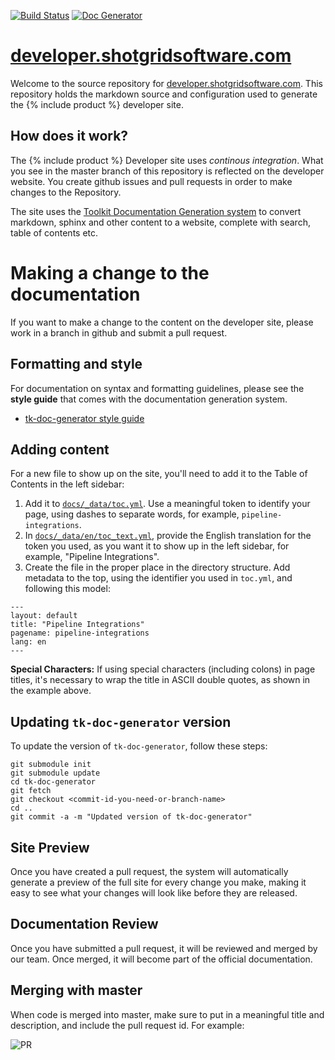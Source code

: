 [![Build Status](https://github.com/shotgunsoftware/developer.shotgunsoftware.com/actions/workflows/publish-docs.yml/badge.svg)](https://github.com/shotgunsoftware/developer.shotgunsoftware.com/actions/workflows/publish-docs.yml)
[![Doc Generator](https://img.shields.io/badge/Built%20With-SG%20Doc%20Generator-blue.svg)](http://github.com/shotgunsoftware/tk-doc-generator)



# [developer.shotgridsoftware.com](http://developer.shotgridsoftware.com/)

Welcome to the source repository for [developer.shotgridsoftware.com](http://developer.shotgridsoftware.com/). This repository holds the markdown source and configuration used to generate the {% include product %} developer site.

## How does it work?

The {% include product %} Developer site uses *continous integration*. What you see in the master branch of this repository is reflected on the developer website. You create github issues and pull requests in order to make changes to the Repository.

The site uses the [Toolkit Documentation Generation system](https://github.com/shotgunsoftware/tk-doc-generator) to convert markdown, sphinx and other content to a website, complete with search, table of contents etc.

# Making a change to the documentation

If you want to make a change to the content on the developer site, please work in a branch in github and submit a pull request. 

## Formatting and style

For documentation on syntax and formatting guidelines, please see 
the **style guide** that comes 
with the documentation generation system.

- [tk-doc-generator style guide](https://developer.shotgridsoftware.com/tk-doc-generator/19bd79d8/)

## Adding content

For a new file to show up on the site, you'll need to add it to the Table of Contents in the left sidebar:

1. Add it to [`docs/_data/toc.yml`](https://github.com/shotgunsoftware/developer.shotgunsoftware.com/blob/master/docs/_data/toc.yml). Use a meaningful token to identify your page, using dashes to separate words, for example, `pipeline-integrations`.
2. In [`docs/_data/en/toc_text.yml`](https://github.com/shotgunsoftware/developer.shotgunsoftware.com/blob/master/docs/_data/en/toc_text.yml), provide the English translation for the token you used, as you want it to show up in the left sidebar, for example, "Pipeline Integrations".
3. Create the file in the proper place in the directory structure. Add metadata to the top, using the identifier you used in `toc.yml`, and following this model:

```
---
layout: default
title: "Pipeline Integrations"
pagename: pipeline-integrations
lang: en
---
```

**Special Characters:** If using special characters (including colons) in page titles, it's necessary to wrap the title in ASCII double quotes, as shown in the example above.


## Updating ``tk-doc-generator`` version

To update the version of ``tk-doc-generator``, follow these steps:

    git submodule init
    git submodule update
    cd tk-doc-generator
    git fetch
    git checkout <commit-id-you-need-or-branch-name>
    cd ..
    git commit -a -m "Updated version of tk-doc-generator"


## Site Preview

Once you have created a pull request, the system will automatically
generate a preview of the full site for every change you make, making
it easy to see what your changes will look like before they are released.

## Documentation Review

Once you have submitted a pull request, it will be reviewed and merged by our team. Once merged, it will become part of the 
official documentation.

## Merging with master

When code is merged into master, make sure to 
put in a meaningful title and description, and include the pull request id. For example:

![PR](pr.png)

